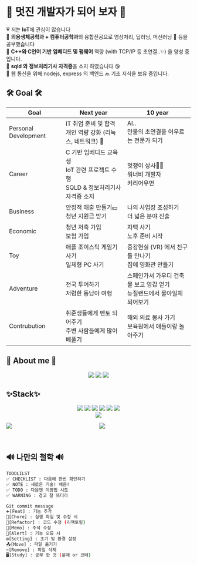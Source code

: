<div>
<h1>🚀 멋진 개발자가 되어 보자 🚀</h1>
💗 저는 <b>IoT</b>에 관심이 많습니다 </br>
🧡 <b>의용생체공학과 + 컴퓨터공학과</b>의 융합전공으로 영상처리, 딥러닝, 머신러닝 🩻 등을 공부했습니다 </br>
💙 <b>C++와 C언어 기반 임베디드 및 펌웨어</b> 역량 (with TCP/IP 등 초연결..✨) 을 양성 중입니다. </br>
💛 <b>sqld 와 정보처리기사 자격증</b>을 소지 하였습니다 😘 </br>
💚 웹 통신을 위해 nodejs, express 의 백엔드 🔙 기초 지식을 보유 중입니다. </br>

</div>
 <h2>🛠️ Goal 🛠️</h2>
 
| Goal | Next year | 10 year |
| --- | --- | --- |
| Personal Development | IT 취업 준비 및 합격 <br> 개인 역량 강화 (리눅스, 네트워크) 💪 | AI.. <br> 만물의 초연결을 어우르는 전문가 되기 |
| Career | C 기반 임베디드 교육생<br> IoT 관련 프로젝트 수행 <br> SQLD & 정보처리기사 자격증 소지 | 멋쟁이 상사🦹‍♀️ <br> 워너비 개발자<br>커리어우먼 |
| Business | 안정적 매출 만들기💵<br> 청년 지원금 받기 | 나의 사업장 조성하기<br>더 넓은 분야 진출 |
| Economic | 청년 저축 가입<br>보험 가입 | 자택 사기<br>노후 준비 시작 |
| Toy | 애플 조이스틱 게임기 사기<br>일체형 PC 사기 | 증강현실 (VR) 에서 친구들 만나기<br>집에 영화관 만들기 |
| Adventure | 전국 투어하기<br>저렴한 동남아 여행 | 스페인가서 가우디 건축물 보고 영감 얻기<br>뉴질랜드에서 물아일체 되어보기 |
| Contrubution | 취준생들에게 멘토 되어주기<br>주변 사람들에게 많이 베풀기 | 해외 의료 봉사 가기<br>보육원에서 애들이랑 놀아주기 |

<h2>🐸 About me 🐸</h2>
<div align="center">
<a href="https://alpaca-gt.tistory.com"><img src="https://img.shields.io/badge/tistory-6E9F18?style=flat-square&logo=tistory&logoColor=white&link=https://alpaca-gt.tistory.com"/></a>
<a href="https://github.com/gani0325"><img src="https://img.shields.io/badge/github-181717?style=flat-square&logo=github&logoColor=white&link=https://github.com/gani0325"/></a>
<a href="https://www.notion.so/40b67f33d22b42c9852cbe99cac32a92?pvs=4"><img src="https://img.shields.io/badge/notion-4285F4?style=flat-square&logo=notion&logoColor=white&link=https://www.notion.so/40b67f33d22b42c9852cbe99cac32a92?pvs=4"/></a>
</div>

<h2>✨Stack✨</h2>
<div align="center">
<img src="https://img.shields.io/badge/-python-success"> 
<img src="https://img.shields.io/badge/-IoT-blueviolet">
<img src="https://img.shields.io/badge/-OpenCV-red">
<img src="https://img.shields.io/badge/-MachineLearning-green">
<img src="https://img.shields.io/badge/-Embedded-pink">
<img src="https://img.shields.io/badge/-Raspberrypi-ff69b4"> </br>
<img src="https://hits.seeyoufarm.com/api/count/incr/badge.svg?url=https%3A%2F%2Fgithub.com%2Fgani0325&count_bg=%239473E7&title_bg=%233644E9&icon=&icon_color=%23E7E7E7&title=hits&edge_flat=false)](https://github.com/gani0325"/></a> </br>


<img align="left" src="https://github-readme-stats.vercel.app/api?username=gani0325&show_icons=true&theme=radical"/></a>
<a href="https://solved.ac/gani0325"><img src="http://mazassumnida.wtf/api/v2/generate_badge?boj=gani0325&theme=dark"/></a>
</div>

<br>
<h2>🔊 나만의 철학 🔊</h2>
	
```bash
TODOLILST
✅ CHECKLIST : 다음에 한번 확인하기
✅ NOTE : 새로운 기술! 배움!
✅ TODO : 다음엔 이방법 시도
✅ WARNING : 경고 잘 뜨더라

Git commit message
➕[Feat] : 기능 추가
🚀[Chore] : 실행 파일 및 수정 시 
🚧[Refactor] : 코드 수정 (리팩토링)
📃[Memo] : 주석 수정
🚨[Alert] : 기능 오류 시
⚙️[Setting] : 초기 및 환경 설정
📤[Move] : 파일 옮기기
✂️[Remove] : 파일 삭제
🖥️[Study] : 공부 한 것 (문제 or 코테)
```

